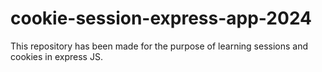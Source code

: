 # cookie-session-express-app-2024
This repository has been made for the purpose of learning sessions and cookies in express JS. 
